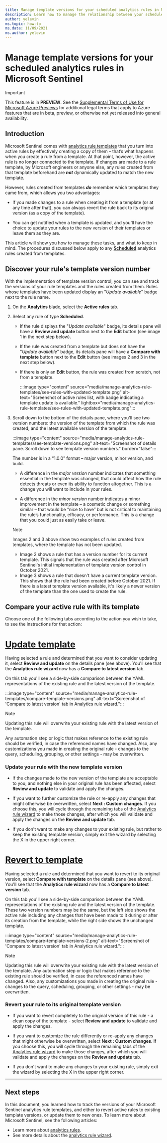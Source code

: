 ```yaml
---
title: Manage template versions for your scheduled analytics rules in Microsoft Sentinel
description: Learn how to manage the relationship between your scheduled analytics rule templates and the rules created from those templates. Merge updates to the templates into your rules, and revert changes in your rules back to the original template.
author: yelevin
ms.topic: how-to
ms.date: 11/09/2021
ms.author: yelevin
---
```


# Manage template versions for your scheduled analytics rules in Microsoft Sentinel

> [!IMPORTANT]
>
> This feature is in **PREVIEW**. See the [Supplemental Terms of Use for Microsoft Azure Previews](https://azure.microsoft.com/support/legal/preview-supplemental-terms/) for additional legal terms that apply to Azure features that are in beta, preview, or otherwise not yet released into general availability.

## Introduction

Microsoft Sentinel comes with [analytics rule templates](detect-threats-built-in.md) that you turn into active rules by effectively creating a copy of them – that’s what happens when you create a rule from a template. At that point, however, the active rule is no longer connected to the template. If changes are made to a rule template, by Microsoft engineers or anyone else, any rules created from that template beforehand are ***not*** dynamically updated to match the new template.

However, rules created from templates ***do*** remember which templates they came from, which allows you two advantages:

- If you made changes to a rule when creating it from a template (or at any time after that), you can always revert the rule back to its original version (as a copy of the template).

- You can get notified when a template is updated, and you'll have the choice to update your rules to the new version of their templates or leave them as they are.

This article will show you how to manage these tasks, and what to keep in mind. The procedures discussed below apply to any **[Scheduled](scheduled-rules-overview.md)** analytics rules created from templates.

## Discover your rule's template version number

With the implementation of template version control, you can see and track the versions of your rule templates and the rules created from them. Rules whose templates have been updated display an "*Update available*" badge next to the rule name.

1. On the **Analytics** blade, select the **Active rules** tab.

1. Select any rule of type **Scheduled**.  

    - If the rule displays the "*Update available*" badge, its details pane will have a **Review and update** button next to the **Edit** button (see image 1 in the next step below).

    - If the rule was created from a template but does not have the "*Update available*" badge, its details pane will have a **Compare with template** button next to the **Edit** button (see images 2 and 3 in the next step below).

    - If there is only an **Edit** button, the rule was created from scratch, not from a template.

        :::image type="content" source="media/manage-analytics-rule-templates/see-rules-with-updated-template.png" alt-text="Screenshot of active rules list, with badge indicating a template update is available." lightbox="media/manage-analytics-rule-templates/see-rules-with-updated-template.png":::

1. Scroll down to the bottom of the details pane, where you'll see two version numbers: the version of the template from which the rule was created, and the latest available version of the template. 

    :::image type="content" source="media/manage-analytics-rule-templates/see-template-versions.png" alt-text="Screenshot of details pane. Scroll down to see template version numbers." border="false":::

    The number is in a “1.0.0” format – major version, minor version, and build.  

    - A difference in the *major version* number indicates that something essential in the template was changed, that could affect how the rule detects threats or even its ability to function altogether. This is a change you will want to include in your rules.

    - A difference in the *minor version* number indicates a minor improvement in the template – a cosmetic change or something similar – that would be “nice to have” but is not critical to maintaining the rule’s functionality, efficacy, or performance. This is a change that you could just as easily take or leave.

    > [!NOTE]
    > Images 2 and 3 above show two examples of rules created from templates, where the template has not been updated.
    > - Image 2 shows a rule that has a version number for its current template. This signals that the rule was created after Microsoft Sentinel's initial implementation of template version control in October 2021.
    > - Image 3 shows a rule that doesn't have a current template version. This shows that the rule had been created before October 2021. If there is a latest template version available, it's likely a newer version of the template than the one used to create the rule.

## Compare your active rule with its template

Choose one of the following tabs according to the action you wish to take, to see the instructions for that action:

# [Update template](#tab/update)

Having selected a rule and determined that you want to consider updating it, select **Review and update** on the details pane (see above). You'll see that the **Analytics rule wizard** now has a **Compare to latest version** tab.

On this tab you'll see a side-by-side comparison between the YAML representations of the existing rule and the latest version of the template. 

:::image type="content" source="media/manage-analytics-rule-templates/compare-template-versions.png" alt-text="Screenshot of 'Compare to latest version' tab in Analytics rule wizard.":::

> [!NOTE]
> Updating this rule will overwrite your existing rule with the latest version of the template.

Any automation step or logic that makes reference to the existing rule should be verified, in case the referenced names have changed. Also, any customizations you made in creating the original rule - changes to the query, scheduling, grouping, or other settings - may be overwritten.

### Update your rule with the new template version

- If the changes made to the new version of the template are acceptable to you, and nothing else in your original rule has been affected, select **Review and update** to validate and apply the changes. 

- If you want to further customize the rule or re-apply any changes that might otherwise be overwritten, select **Next : Custom changes**. If you choose this, you will cycle through the remaining tabs of the [Analytics rule wizard](detect-threats-custom.md) to make those changes, after which you will validate and apply the changes on the **Review and update** tab.

- If you don't want to make any changes to your existing rule, but rather to keep the existing template version, simply exit the wizard by selecting the X in the upper right corner.

# [Revert to template](#tab/revert)

Having selected a rule and determined that you want to revert to its original version, select **Compare with template** on the details pane (see above). You'll see that the **Analytics rule wizard** now has a **Compare to latest version** tab.

On this tab you'll see a side-by-side comparison between the YAML representations of the existing rule and the latest version of the template. These two version numbers may be the same, but the left side shows the active rule including any changes that have been made to it during or after its creation from the template, while the right side shows the unchanged template.

:::image type="content" source="media/manage-analytics-rule-templates/compare-template-versions-2.png" alt-text="Screenshot of 'Compare to latest version' tab in Analytics rule wizard.":::

> [!NOTE]
> Updating this rule will overwrite your existing rule with the latest version of the template.
Any automation step or logic that makes reference to the existing rule should be verified, in case the referenced names have changed. Also, any customizations you made in creating the original rule - changes to the query, scheduling, grouping, or other settings - may be overwritten.

### Revert your rule to its original template version

- If you want to revert completely to the original version of this rule - a clean copy of the template - select **Review and update** to validate and apply the changes. 

- If you want to customize the rule differently or re-apply any changes that might otherwise be overwritten, select **Next : Custom changes**. If you choose this, you will cycle through the remaining tabs of the [Analytics rule wizard](detect-threats-custom.md) to make those changes, after which you will validate and apply the changes on the **Review and update** tab.

- If you don't want to make any changes to your existing rule, simply exit the wizard by selecting the X in the upper right corner.

---

## Next steps
In this document, you learned how to track the versions of your Microsoft Sentinel analytics rule templates, and either to revert active rules to existing template versions, or update them to new ones. To learn more about Microsoft Sentinel, see the following articles:

- Learn more about [analytics rules](detect-threats-built-in.md).
- See more details about the [analytics rule wizard](detect-threats-custom.md).
